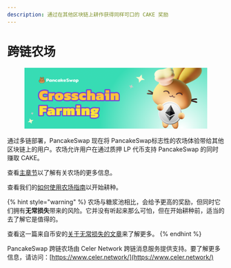 ```yaml
---
description: 通过在其他区块链上耕作获得同样可口的 CAKE 奖励
---
```


# 跨链农场

<figure><img src="../../../.gitbook/assets/image (2) (4).png" alt=""><figcaption></figcaption></figure>

通过多链部署，PancakeSwap 现在将 PancakeSwap标志性的农场体验带给其他区块链上的用户。农场允许用户在通过质押 LP 代币支持 PancakeSwap 的同时赚取 CAKE。&#x20;

查看[主章节](../../yield-farming.md)以了解有关农场的更多信息。&#x20;

查看我们的[如何使用农场指南](../ru-he-shi-yong-nong-chang.md)以开始耕种。

{% hint style="warning" %}
农场与糖浆池相比，会给予更高的奖励，但同时它们拥有**无常损失**带来的风险。它并没有听起来那么可怕，但在开始耕种前，适当的去了解它是值得的。

查看这一篇来自币安的[关于无常损失的文章](https://academy.binance.com/en/articles/impermanent-loss-explained)来了解更多。
{% endhint %}

PancakeSwap 跨链农场由 Celer Network 跨链消息服务提供支持。要了解更多信息，请访问：[https://www.celer.network/](https://www.celer.network/)
